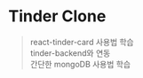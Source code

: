 # Tinder Clone

> react-tinder-card 사용법 학습<br/>
> tinder-backend와 연동<br/>
> 간단한 mongoDB 사용법 학습<br/>
